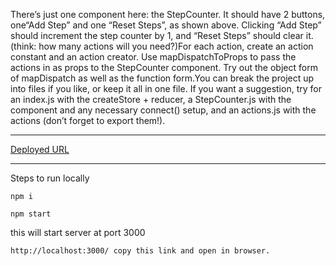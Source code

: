 There’s just one component here: the StepCounter. It should have 2 buttons, one“Add Step” and one “Reset Steps”, as shown above. Clicking “Add Step” should increment the step counter by 1, and “Reset Steps” should clear it. (think: how many actions will you need?)For each action, create an action constant and an action creator. Use mapDispatchToProps to pass the actions in as props to the StepCounter component. Try out the object form of mapDispatch as well as the function form.You can break the project up into files if you like, or keep it all in one file. If you want a suggestion, try for an index.js with the createStore + reducer, a StepCounter.js with the component and any necessary connect() setup, and an actions.js with the actions (don’t forget to export them!).

---

[Deployed URL](https://p-steps-count.netlify.app/)

---

Steps to run locally

`npm i`

`npm start`

this will start server at port 3000

`http://localhost:3000/ copy this link and open in browser.`
